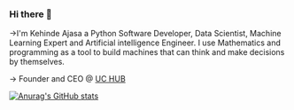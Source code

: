 ### Hi there 👋
->I'm Kehinde Ajasa a Python Software Developer, Data Scientist, Machine Learning Expert and Artificial intelligence Engineer. I use Mathematics and programming as a tool to build machines that can think and make decisions by themselves.


-> Founder and CEO @ [UC HUB](https://github.com/UC-HUB-HQ)


[![Anurag's GitHub stats](https://github-readme-stats.vercel.app/api?username=TechWithKen)](https://github.com/anuraghazra/github-readme-stats)
